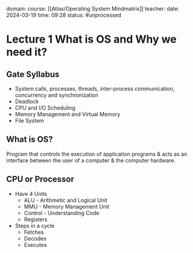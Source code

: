 domain: 
course: [[Atlas/Operating System Mindmatrix]]
teacher:
date: 2024-03-19
time: 09:28
status: #unprocessed

# Lecture 1 What is OS and Why we need it?
## Gate Syllabus
- System calls, processes, threads, inter-process communication, concurrency and synchronization
- Deadlock
- CPU and I/O Scheduling
- Memory Management and Virtual Memory
- File System

## What is OS?
Program that controls the execution of application programs & acts as an interface between the user of a computer & the computer hardware.

## CPU or Processor
- Have 4 Units
	- ALU - Arithmetic and Logical Unit
	- MMU - Memory Management Unit
	- Control - Understanding Code
	- Registers
- Steps in a cycle
	- Fetches
	- Decodes
	- Executes